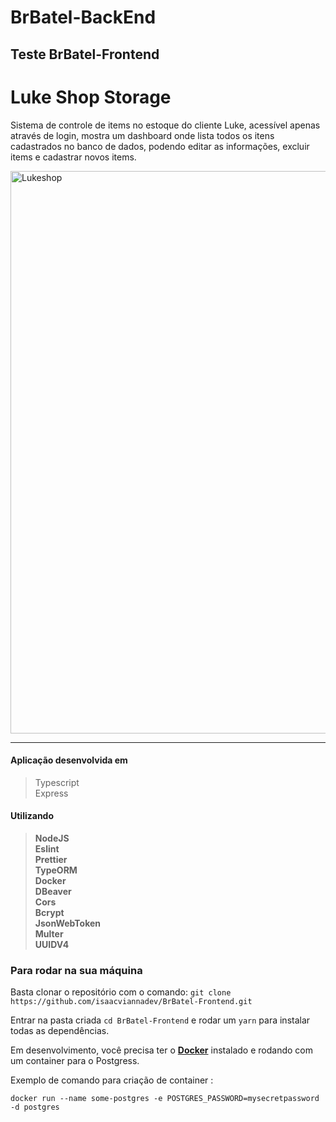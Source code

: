 # BrBatel-BackEnd
## Teste BrBatel-Frontend

# Luke Shop Storage

Sistema de controle de items no estoque do cliente Luke, acessível  apenas através de login, mostra um dashboard onde lista todos os itens cadastrados no banco de dados, podendo editar as informações, excluir items e cadastrar novos items.


<img src="https://raw.githubusercontent.com/isaacviannadev/BrBatel-Frontend/main/src/assets/lukeshop.gif" width=900px alt="Lukeshop">

---

#### Aplicação desenvolvida em

>Typescript <br>
>Express <br>

#### Utilizando

> **NodeJS** <br>
> **Eslint** <br>
> **Prettier** <br>
> **TypeORM** <br>
> **Docker** <br>
> **DBeaver** <br>
> **Cors** <br>
> **Bcrypt** <br>
> **JsonWebToken** <br>
> **Multer** <br>
> **UUIDV4** <br>

### Para rodar na sua máquina

Basta clonar o repositório com o comando:
`git clone https://github.com/isaacviannadev/BrBatel-Frontend.git`

Entrar na pasta criada `cd BrBatel-Frontend` e rodar um `yarn` para instalar todas as dependências.

Em desenvolvimento, você precisa ter o [**Docker**](https://www.docker.com/products/docker-desktop) instalado e rodando com um container para o Postgress.

Exemplo de comando para criação de container :

`docker run --name some-postgres -e POSTGRES_PASSWORD=mysecretpassword -d postgres`





